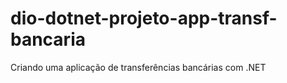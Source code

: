 # dio-dotnet-projeto-app-transf-bancaria
Criando uma aplicação de transferências bancárias com .NET

